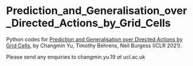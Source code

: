# Prediction_and_Generalisation_over_Directed_Actions_by_Grid_Cells
Python codes for [Prediction and Generalisation over Directed Actions by Grid Cells](https://openreview.net/forum?id=Ptaz_zIFbX), by Changmin Yu, Timothy Behrens, Neil Burgess (ICLR 2021).

Please send any enquiries to changmin.yu.19 *at* ucl.ac.uk
